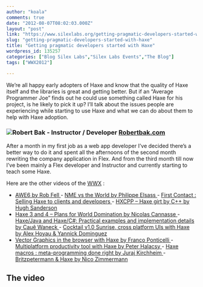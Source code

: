```yaml
---
author: "koala"
comments: true
date: "2012-08-07T08:02:03.000Z"
layout: "post"
link: "https://www.silexlabs.org/getting-pragmatic-developers-started-with-haxe/"
slug: "getting-pragmatic-developers-started-with-haxe"
title: "Getting pragmatic developers started with Haxe"
wordpress_id: 135257
categories: ["Blog Silex Labs","Silex Labs Events","The Blog"]
tags: ["WWX2012"]

---
```

We’re all happy early adopters of Haxe and know that the quality of Haxe itself and the libraries is great and getting better. But if an “Average Programmer Joe” finds out he could use something called Haxe for his project, is he likely to pick it up? I’ll talk about the issues people are experiencing while starting to use Haxe and what we can do about them to help with Haxe adoption.


### [![](https://www.silexlabs.org/wp-content/uploads/2012/04/robert-bak1-298x300.png)](https://www.silexlabs.org/132212/the-blog/getting-pragmatic-developers-started-with-haxe-2/attachment/robert-bak/)Robert Bak - Instructor / Developer [Robertbak.com](http://robertbak.com/)


After a month in my first job as a web app developer I’ve decided there’s a better way to do it and spent all the afternoons of the second month rewriting the company application in Flex. And from the third month till now I’ve been mainly a Flex developer and Instructor and currently starting to teach some Haxe.

Here are the other videos of the [WWX](http://wwx.haxe.org/) :
- [AWE6 by Rob Fell
](https://www.silexlabs.org/132111/the-blog/may-the-force-be-with-you-making-a-game-with-awe6/)- [NME vs the World by Philippe Elsass
](https://www.silexlabs.org/133359/the-blog/haxe-nme-vs-the-world/)- [First Contact : Selling Haxe to clients and developers
](https://www.silexlabs.org/133423/the-blog/first-contact-selling-haxe-to-clients-and-developers/)- [HXCPP – Haxe girt by C++ by Hugh Sanderson](https://www.silexlabs.org/133591/the-blog/hxcpp-%E2%80%93-haxe-girt-by-c/)
- [Haxe 3 and 4 – Plans for World Domination by Nicolas Cannasse
](https://www.silexlabs.org/133720/the-blog/haxe-3-and-4-%E2%80%93-plans-for-world-domination/)- [Haxe/Java and Haxe/C#: Practical examples and implementation details by Cauê Waneck
](https://www.silexlabs.org/133823/the-blog/haxejava-and-haxec-practical-examples-and-implementation-details/)- [Cocktail v1.0 Sunrise, cross platform UIs with Haxe by Alex Hoyau & Yannick Dominguez](https://www.silexlabs.org/133902/the-blog/cocktail-v1-0-sunrise-cross-platform-uis-with-haxe/)
- [Vector Graphics in the browser with Haxe by Franco Ponticelli
](https://www.silexlabs.org/134056/the-blog/vector-graphics-in-the-browser-with-haxe/)- [Multiplatform productivity tool with Haxe by Peter Halacsy](https://www.silexlabs.org/135169/the-blog/multiplatform-productivity-tool-with-haxe/)[
](https://www.silexlabs.org/134056/the-blog/vector-graphics-in-the-browser-with-haxe/)- [Haxe macros : meta-programming done right by Juraj Kirchheim](https://www.silexlabs.org/135331/the-blog/haxe-macros-meta-programming-done-right/)[
](https://www.silexlabs.org/134056/the-blog/vector-graphics-in-the-browser-with-haxe/)- [Britzpetermann & Haxe by Nico Zimmermann](https://www.silexlabs.org/135480/the-blog/britzpetermann-haxe-6/)[
](https://www.silexlabs.org/134056/the-blog/vector-graphics-in-the-browser-with-haxe/)


## The video




